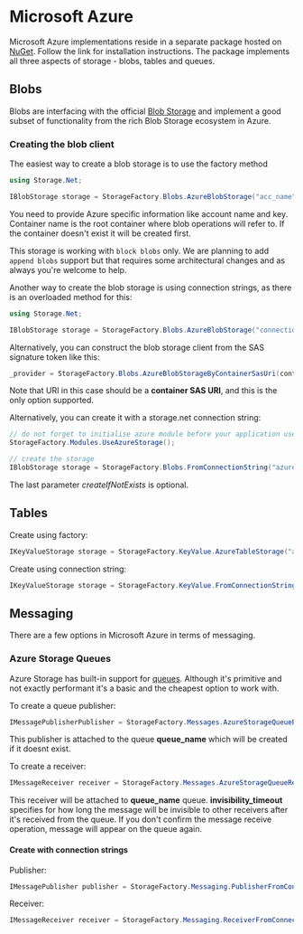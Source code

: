 # Microsoft Azure

Microsoft Azure implementations reside in a separate package hosted on [NuGet](https://www.nuget.org/packages/Storage.Net.Microsoft.Azure/). Follow the link for installation instructions. The package implements all three aspects of storage - blobs, tables and queues.

## Blobs

Blobs are interfacing with the official [Blob Storage](https://azure.microsoft.com/en-gb/services/storage/blobs/) and implement a good subset of functionality from the rich Blob Storage ecosystem in Azure.

### Creating the blob client

The easiest way to create a blob storage is to use the factory method

```csharp
using Storage.Net;

IBlobStorage storage = StorageFactory.Blobs.AzureBlobStorage("acc_name", "acc_key", "container_name");
```

You need to provide Azure specific information like account name and key. Container name is the root container where blob operations will refer to. If the container doesn't exist it will be created first.

This storage is working with `block blobs` only. We are planning to add `append blobs` support but that requires some architectural changes and as always you're welcome to help.

Another way to create the blob storage is using connection strings, as there is an overloaded method for this:

```csharp
using Storage.Net;

IBlobStorage storage = StorageFactory.Blobs.AzureBlobStorage("connection_string", "container_name");
```

Alternatively, you can construct the blob storage client from the SAS signature token like this:

```csharp
_provider = StorageFactory.Blobs.AzureBlobStorageByContainerSasUri(containerSasUri);
```

Note that URI in this case should be a **container SAS URI**, and this is the only option supported.

Alternatively, you can create it with a storage.net connection string:

```csharp
// do not forget to initialise azure module before your application uses connection strings:
StorageFactory.Modules.UseAzureStorage();

// create the storage
IBlobStorage storage = StorageFactory.Blobs.FromConnectionString("azure.blob://account=account_name;container=container_name;key=storage_key;createIfNotExists=false/true");
```

The last parameter *createIfNotExists* is optional.

## Tables

Create using factory:

```csharp
IKeyValueStorage storage = StorageFactory.KeyValue.AzureTableStorage("account_name", "account_key");
```

Create using connection string:

```csharp
IKeyValueStorage storage = StorageFactory.KeyValue.FromConnectionString("azure.table://account=account_name;key=storage_key");
```

## Messaging

There are a few options in Microsoft Azure in terms of messaging.

### Azure Storage Queues

Azure Storage has built-in support for [queues](https://docs.microsoft.com/en-us/azure/storage/storage-dotnet-how-to-use-queues). Although it's primitive and not exactly performant it's a basic and the cheapest option to work with.

To create a queue publisher:

```csharp
IMessagePublisherPublisher = StorageFactory.Messages.AzureStorageQueuePublisher("storage_name", "storage_key", "queue_name");
```

This publisher is attached to the queue **queue_name** which will be created if it doesnt exist.

To create a receiver:

```csharp
IMessageReceiver receiver = StorageFactory.Messages.AzureStorageQueueReceiver("storage_name", "storage_key", "queue_name", "invisibility_timeout");
``` 

This receiver will be attached to **queue_name** queue. **invisibility_timeout** specifies for how long the message will be invisible to other receivers after it's received from the queue. If you don't confirm the message receive operation, message will appear on the queue again.

#### Create with connection strings

Publisher:

```csharp
IMessagePublisher publisher = StorageFactory.Messaging.PublisherFromConnectionString("azure.queue://account=account_name;key=account_key;queue=queue_name");
```

Receiver:

```csharp
IMessageReceiver receiver = StorageFactory.Messaging.ReceiverFromConnectionString("azure.queue://account=account_name;key=account_key;queue=queue_name[;invisibility=invisibility_timeout_timespan][;poll=polling_interval_timespan]");
```
